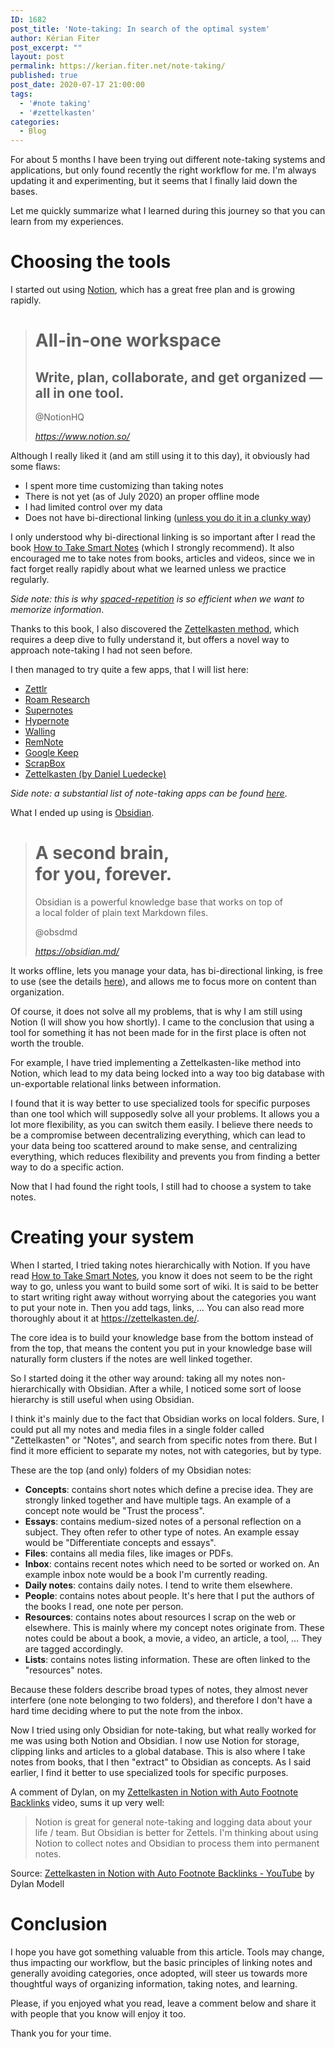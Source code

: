 ```yaml
---
ID: 1682
post_title: 'Note-taking: In search of the optimal system'
author: Kérian Fiter
post_excerpt: ""
layout: post
permalink: https://kerian.fiter.net/note-taking/
published: true
post_date: 2020-07-17 21:00:00
tags:
  - '#note taking'
  - '#zettelkasten'
categories:
  - Blog
---
```

<!-- wp:paragraph -->

For about 5 months I have been trying out different note-taking systems and applications, but only found recently the right workflow for me. I'm always updating it and experimenting, but it seems that I finally laid down the bases.

<!-- /wp:paragraph -->

<!-- wp:paragraph -->

Let me quickly summarize what I learned during this journey so that you can learn from my experiences.

<!-- /wp:paragraph -->

<!-- wp:heading {"level":1} -->

# Choosing the tools

<!-- /wp:heading -->

<!-- wp:paragraph -->

I started out using <a href="https://notion.so" target="_blank" rel="noreferrer noopener">Notion</a>, which has a great free plan and is growing rapidly.

<!-- /wp:paragraph -->

<!-- wp:html -->

<blockquote class="quoteback" cite="https://www.notion.so/" data-title="Notion%20%E2%80%93%20The%20all-in-one%20workspace%20for%20your%20notes%2C%20tasks%2C%20wikis%2C%20and%20databases." data-author="@NotionHQ">
  <h1>
    All-in-one workspace
  </h1>
  
  <h2>
    Write, plan, collaborate, and get organized — all in one tool.
  </h2><footer>@NotionHQ 
  
  <cite> <a href="https://www.notion.so/">https://www.notion.so/</a></cite></footer>
</blockquote>

<!-- /wp:html -->

<!-- wp:paragraph -->

Although I really liked it (and am still using it to this day), it obviously had some flaws:

<!-- /wp:paragraph -->

<!-- wp:list -->

*   I spent more time customizing than taking notes
*   There is not yet (as of July 2020) an proper offline mode
*   I had limited control over my data
*   Does not have bi-directional linking (<a href="https://www.youtube.com/watch?v=-MNA-_zPNww" target="_blank" rel="noreferrer noopener">unless you do it in a clunky way</a>)

<!-- /wp:list -->

<!-- wp:paragraph -->

I only understood why bi-directional linking is so important after I read the book <a href="https://amzn.to/2zuZ2rt" target="_blank" rel="noreferrer noopener">How to Take Smart Notes</a> (which I strongly recommend). It also encouraged me to take notes from books, articles and videos, since we in fact forget really rapidly about what we learned unless we practice regularly.

<!-- /wp:paragraph -->

<!-- wp:paragraph -->

*Side note: this is why <a href="https://en.wikipedia.org/wiki/Spaced_repetition" target="_blank" rel="noreferrer noopener">spaced-repetition</a> is so efficient when we want to memorize information*.

<!-- /wp:paragraph -->

<!-- wp:paragraph -->

Thanks to this book, I also discovered the <a href="https://zettelkasten.de/posts/overview/" target="_blank" rel="noreferrer noopener">Zettelkasten method</a>, which requires a deep dive to fully understand it, but offers a novel way to approach note-taking I had not seen before.

<!-- /wp:paragraph -->

<!-- wp:paragraph -->

I then managed to try quite a few apps, that I will list here:

<!-- /wp:paragraph -->

<!-- wp:list -->

*   <a href="https://www.zettlr.com/" target="_blank" rel="noreferrer noopener">Zettlr</a>
*   <a href="https://roamresearch.com/" target="_blank" rel="noreferrer noopener">Roam Research</a>
*   <a href="https://supernotes.app/" target="_blank" rel="noreferrer noopener">Supernotes</a>
*   <a href="https://hypernote.io/" target="_blank" rel="noreferrer noopener">Hypernote</a>
*   <a href="https://walling.app/" target="_blank" rel="noreferrer noopener">Walling</a>
*   <a href="https://www.remnote.io/" target="_blank" rel="noreferrer noopener">RemNote</a>
*   <a href="https://keep.google.com/" target="_blank" rel="noreferrer noopener">Google Keep</a>
*   <a href="https://scrapbox.io/" target="_blank" rel="noreferrer noopener">ScrapBox</a>
*   <a href="http://zettelkasten.danielluedecke.de/en/" target="_blank" rel="noreferrer noopener">Zettelkasten (by Daniel Luedecke)</a>

<!-- /wp:list -->

<!-- wp:paragraph -->

*Side note: a substantial list of note-taking apps can be found <a href="https://www.notion.so/Artificial-Brain-Networked-notebook-app-a131b468fc6f43218fb8105430304709" target="_blank" rel="noreferrer noopener">here</a>*.

<!-- /wp:paragraph -->

<!-- wp:paragraph -->

What I ended up using is <a href="https://obsidian.md/" target="_blank" rel="noreferrer noopener">Obsidian</a>.

<!-- /wp:paragraph -->

<!-- wp:html -->

<blockquote class="quoteback" cite="https://obsidian.md/" data-title="Obsidian%3A%20A%20knowledge%20base%20that%20works%20on%20local%20Markdown%20files." data-author="@obsdmd">
  <h1 class="hero-headline">
    A second brain,<br />for you, forever.
  </h1>
  
  <p>
    Obsidian is a powerful knowledge base that works on top of<br />a local folder of plain text Markdown files.
  </p><footer>@obsdmd 
  
  <cite> <a href="https://obsidian.md/">https://obsidian.md/</a></cite></footer>
</blockquote>

<!-- /wp:html -->

<!-- wp:paragraph -->

It works offline, lets you manage your data, has bi-directional linking, is free to use (see the details <a href="https://obsidian.md/pricing" target="_blank" rel="noreferrer noopener">here</a>), and allows me to focus more on content than organization.

<!-- /wp:paragraph -->

<!-- wp:paragraph -->

Of course, it does not solve all my problems, that is why I am still using Notion (I will show you how shortly). I came to the conclusion that using a tool for something it has not been made for in the first place is often not worth the trouble.

<!-- /wp:paragraph -->

<!-- wp:paragraph -->

For example, I have tried implementing a Zettelkasten-like method into Notion, which lead to my data being locked into a way too big database with un-exportable relational links between information.

<!-- /wp:paragraph -->

<!-- wp:paragraph -->

I found that it is way better to use specialized tools for specific purposes than one tool which will supposedly solve all your problems. It allows you a lot more flexibility, as you can switch them easily. I believe there needs to be a compromise between decentralizing everything, which can lead to your data being too scattered around to make sense, and centralizing everything, which reduces flexibility and prevents you from finding a better way to do a specific action.

<!-- /wp:paragraph -->

<!-- wp:paragraph -->

Now that I had found the right tools, I still had to choose a system to take notes.

<!-- /wp:paragraph -->

<!-- wp:heading {"level":1} -->

# Creating your system

<!-- /wp:heading -->

<!-- wp:paragraph -->

When I started, I tried taking notes hierarchically with Notion. If you have read <a href="https://amzn.to/2zuZ2rt" target="_blank" rel="noreferrer noopener">How to Take Smart Notes</a>, you know it does not seem to be the right way to go, unless you want to build some sort of wiki. It is said to be better to start writing right away without worrying about the categories you want to put your note in. Then you add tags, links, … You can also read more thoroughly about it at <a href="https://zettelkasten.de/" target="_blank" rel="noreferrer noopener">https://zettelkasten.de/</a>.

<!-- /wp:paragraph -->

<!-- wp:paragraph -->

The core idea is to build your knowledge base from the bottom instead of from the top, that means the content you put in your knowledge base will naturally form clusters if the notes are well linked together.

<!-- /wp:paragraph -->

<!-- wp:paragraph -->

So I started doing it the other way around: taking all my notes non-hierarchically with Obsidian. After a while, I noticed some sort of loose hierarchy is still useful when using Obsidian.

<!-- /wp:paragraph -->

<!-- wp:paragraph -->

I think it's mainly due to the fact that Obsidian works on local folders. Sure, I could put all my notes and media files in a single folder called "Zettelkasten" or "Notes", and search from specific notes from there. But I find it more efficient to separate my notes, not with categories, but by type.

<!-- /wp:paragraph -->

<!-- wp:paragraph -->

These are the top (and only) folders of my Obsidian notes:

<!-- /wp:paragraph -->

<!-- wp:list -->

*   **Concepts**: contains short notes which define a precise idea. They are strongly linked together and have multiple tags. An example of a concept note would be "Trust the process".
*   **Essays**: contains medium-sized notes of a personal reflection on a subject. They often refer to other type of notes. An example essay would be "Differentiate concepts and essays".
*   **Files**: contains all media files, like images or PDFs.
*   **Inbox**: contains recent notes which need to be sorted or worked on. An example inbox note would be a book I'm currently reading.
*   **Daily notes**: contains daily notes. I tend to write them elsewhere.
*   **People**: contains notes about people. It's here that I put the authors of the books I read, one note per person.
*   **Resources**: contains notes about resources I scrap on the web or elsewhere. This is mainly where my concept notes originate from. These notes could be about a book, a movie, a video, an article, a tool, … They are tagged accordingly.
*   **Lists**: contains notes listing information. These are often linked to the "resources" notes.

<!-- /wp:list -->

<!-- wp:paragraph -->

Because these folders describe broad types of notes, they almost never interfere (one note belonging to two folders), and therefore I don't have a hard time deciding where to put the note from the inbox.

<!-- /wp:paragraph -->

<!-- wp:paragraph -->

Now I tried using only Obsidian for note-taking, but what really worked for me was using both Notion and Obsidian. I now use Notion for storage, clipping links and articles to a global database. This is also where I take notes from books, that I then "extract" to Obsidian as concepts. As I said earlier, I find it better to use specialized tools for specific purposes.

<!-- /wp:paragraph -->

<!-- wp:paragraph -->

A comment of Dylan, on my <a rel="noreferrer noopener" href="https://www.youtube.com/watch?v=-MNA-_zPNww" target="_blank">Zettelkasten in Notion with Auto Footnote Backlinks</a> video, sums it up very well:

<!-- /wp:paragraph -->

<!-- wp:quote -->

<blockquote class="wp-block-quote">
  <p>
    Notion is great for general note-taking and logging data about your life / team. But Obsidian is better for Zettels. I'm thinking about using Notion to collect notes and Obsidian to process them into permanent notes.
  </p>
</blockquote>

<!-- /wp:quote -->

<!-- wp:paragraph -->

Source: [Zettelkasten in Notion with Auto Footnote Backlinks - YouTube][1] by Dylan Modell

<!-- /wp:paragraph -->

<!-- wp:heading {"level":1} -->

# Conclusion

<!-- /wp:heading -->

<!-- wp:paragraph -->

I hope you have got something valuable from this article. Tools may change, thus impacting our workflow, but the basic principles of linking notes and generally avoiding categories, once adopted, will steer us towards more thoughtful ways of organizing information, taking notes, and learning.

<!-- /wp:paragraph -->

<!-- wp:paragraph -->

Please, if you enjoyed what you read, leave a comment below and share it with people that you know will enjoy it too.

<!-- /wp:paragraph -->

<!-- wp:paragraph -->

Thank you for your time.

<!-- /wp:paragraph -->

 [1]: https://www.youtube.com/